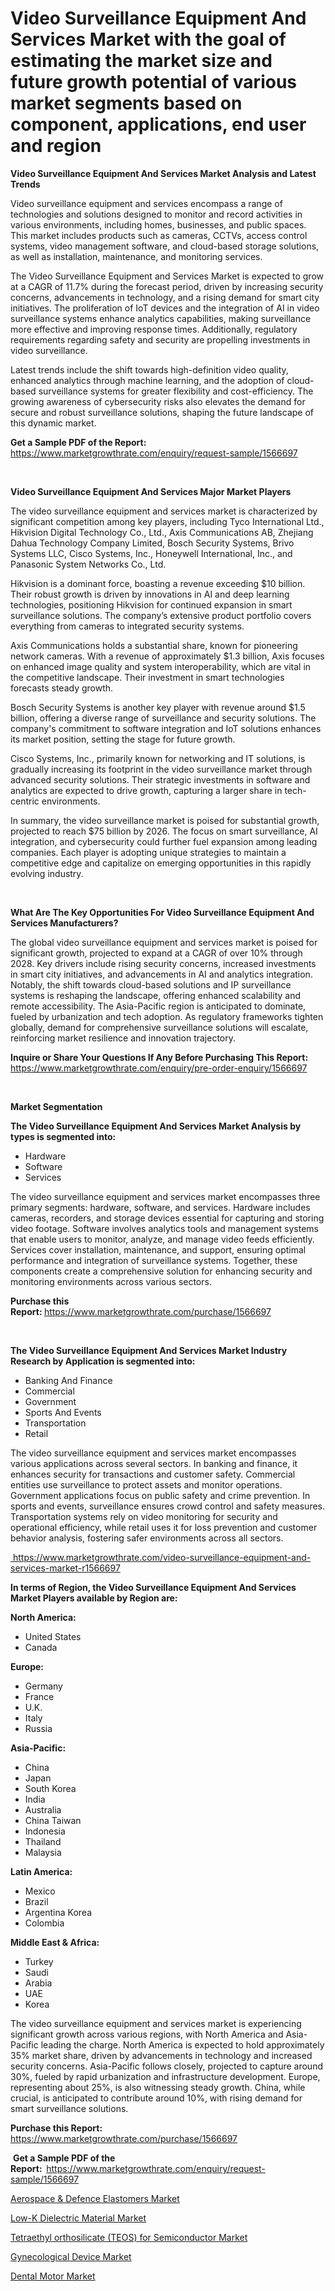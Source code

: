 <p><h1>Video Surveillance Equipment And Services Market with the goal of estimating the market size and future growth potential of various market segments based on component, applications, end user and region</h1></p><p><strong>Video Surveillance Equipment And Services Market Analysis and Latest Trends</strong></p>
<p><p>Video surveillance equipment and services encompass a range of technologies and solutions designed to monitor and record activities in various environments, including homes, businesses, and public spaces. This market includes products such as cameras, CCTVs, access control systems, video management software, and cloud-based storage solutions, as well as installation, maintenance, and monitoring services.</p><p>The Video Surveillance Equipment and Services Market is expected to grow at a CAGR of 11.7% during the forecast period, driven by increasing security concerns, advancements in technology, and a rising demand for smart city initiatives. The proliferation of IoT devices and the integration of AI in video surveillance systems enhance analytics capabilities, making surveillance more effective and improving response times. Additionally, regulatory requirements regarding safety and security are propelling investments in video surveillance.</p><p>Latest trends include the shift towards high-definition video quality, enhanced analytics through machine learning, and the adoption of cloud-based surveillance systems for greater flexibility and cost-efficiency. The growing awareness of cybersecurity risks also elevates the demand for secure and robust surveillance solutions, shaping the future landscape of this dynamic market.</p></p>
<p><strong>Get a Sample PDF of the Report:&nbsp;</strong> <a href="https://www.marketgrowthrate.com/enquiry/request-sample/1566697">https://www.marketgrowthrate.com/enquiry/request-sample/1566697</a></p>
<p>&nbsp;</p>
<p><strong>Video Surveillance Equipment And Services Major Market Players</strong></p>
<p><p>The video surveillance equipment and services market is characterized by significant competition among key players, including Tyco International Ltd., Hikvision Digital Technology Co., Ltd., Axis Communications AB, Zhejiang Dahua Technology Company Limited, Bosch Security Systems, Brivo Systems LLC, Cisco Systems, Inc., Honeywell International, Inc., and Panasonic System Networks Co., Ltd.</p><p>Hikvision is a dominant force, boasting a revenue exceeding $10 billion. Their robust growth is driven by innovations in AI and deep learning technologies, positioning Hikvision for continued expansion in smart surveillance solutions. The company’s extensive product portfolio covers everything from cameras to integrated security systems.</p><p>Axis Communications holds a substantial share, known for pioneering network cameras. With a revenue of approximately $1.3 billion, Axis focuses on enhanced image quality and system interoperability, which are vital in the competitive landscape. Their investment in smart technologies forecasts steady growth.</p><p>Bosch Security Systems is another key player with revenue around $1.5 billion, offering a diverse range of surveillance and security solutions. The company's commitment to software integration and IoT solutions enhances its market position, setting the stage for future growth.</p><p>Cisco Systems, Inc., primarily known for networking and IT solutions, is gradually increasing its footprint in the video surveillance market through advanced security solutions. Their strategic investments in software and analytics are expected to drive growth, capturing a larger share in tech-centric environments.</p><p>In summary, the video surveillance market is poised for substantial growth, projected to reach $75 billion by 2026. The focus on smart surveillance, AI integration, and cybersecurity could further fuel expansion among leading companies. Each player is adopting unique strategies to maintain a competitive edge and capitalize on emerging opportunities in this rapidly evolving industry.</p></p>
<p>&nbsp;</p>
<p><strong>What Are The Key Opportunities For Video Surveillance Equipment And Services Manufacturers?</strong></p>
<p><p>The global video surveillance equipment and services market is poised for significant growth, projected to expand at a CAGR of over 10% through 2028. Key drivers include rising security concerns, increased investments in smart city initiatives, and advancements in AI and analytics integration. Notably, the shift towards cloud-based solutions and IP surveillance systems is reshaping the landscape, offering enhanced scalability and remote accessibility. The Asia-Pacific region is anticipated to dominate, fueled by urbanization and tech adoption. As regulatory frameworks tighten globally, demand for comprehensive surveillance solutions will escalate, reinforcing market resilience and innovation trajectory.</p></p>
<p><strong>Inquire or Share Your Questions If Any Before Purchasing This Report:</strong> <a href="https://www.marketgrowthrate.com/enquiry/pre-order-enquiry/1566697">https://www.marketgrowthrate.com/enquiry/pre-order-enquiry/1566697</a></p>
<p>&nbsp;</p>
<p><strong>Market Segmentation</strong></p>
<p><strong>The Video Surveillance Equipment And Services Market Analysis by types is segmented into:</strong></p>
<p><ul><li>Hardware</li><li>Software</li><li>Services</li></ul></p>
<p><p>The video surveillance equipment and services market encompasses three primary segments: hardware, software, and services. Hardware includes cameras, recorders, and storage devices essential for capturing and storing video footage. Software involves analytics tools and management systems that enable users to monitor, analyze, and manage video feeds efficiently. Services cover installation, maintenance, and support, ensuring optimal performance and integration of surveillance systems. Together, these components create a comprehensive solution for enhancing security and monitoring environments across various sectors.</p></p>
<p><strong>Purchase this Report:&nbsp;</strong><a href="https://www.marketgrowthrate.com/purchase/1566697">https://www.marketgrowthrate.com/purchase/1566697</a></p>
<p>&nbsp;</p>
<p><strong>The Video Surveillance Equipment And Services Market Industry Research by Application is segmented into:</strong></p>
<p><ul><li>Banking And Finance</li><li>Commercial</li><li>Government</li><li>Sports And Events</li><li>Transportation</li><li>Retail</li></ul></p>
<p><p>The video surveillance equipment and services market encompasses various applications across several sectors. In banking and finance, it enhances security for transactions and customer safety. Commercial entities use surveillance to protect assets and monitor operations. Government applications focus on public safety and crime prevention. In sports and events, surveillance ensures crowd control and safety measures. Transportation systems rely on video monitoring for security and operational efficiency, while retail uses it for loss prevention and customer behavior analysis, fostering safer environments across all sectors.</p></p>
<p><a href="https://www.marketgrowthrate.com/video-surveillance-equipment-and-services-market-r1566697">&nbsp;https://www.marketgrowthrate.com/video-surveillance-equipment-and-services-market-r1566697</a></p>
<p><strong>In terms of Region, the Video Surveillance Equipment And Services Market Players available by Region are:</strong></p>
<p>
    <p> <strong> North America: </strong>
        <ul>
            <li>United States</li>
            <li>Canada</li>
        </ul>
        </p> 
    <p> <strong> Europe: </strong>
        <ul>
            <li>Germany</li>
            <li>France</li>
            <li>U.K.</li>
            <li>Italy</li>
            <li>Russia</li>
        </ul>
        </p> 
    <p> <strong> Asia-Pacific: </strong>
        <ul>
            <li>China</li>
            <li>Japan</li>
            <li>South Korea</li>
            <li>India</li>
            <li>Australia</li>
            <li>China Taiwan</li>
            <li>Indonesia</li>
            <li>Thailand</li>
            <li>Malaysia</li>
        </ul>
        </p> 
    <p> <strong> Latin America: </strong>
        <ul>
            <li>Mexico</li>
            <li>Brazil</li>
            <li>Argentina Korea</li>
            <li>Colombia</li>
        </ul>
        </p> 
    <p> <strong> Middle East & Africa: </strong>
        <ul>
            <li>Turkey</li>
            <li>Saudi</li>
            <li>Arabia</li>
            <li>UAE</li>
            <li>Korea</li>
        </ul>
    </p>
    </p>
<p><p>The video surveillance equipment and services market is experiencing significant growth across various regions, with North America and Asia-Pacific leading the charge. North America is expected to hold approximately 35% market share, driven by advancements in technology and increased security concerns. Asia-Pacific follows closely, projected to capture around 30%, fueled by rapid urbanization and infrastructure development. Europe, representing about 25%, is also witnessing steady growth. China, while crucial, is anticipated to contribute around 10%, with rising demand for smart surveillance solutions.</p></p>
<p><strong>Purchase this Report: </strong><a href="https://www.marketgrowthrate.com/purchase/1566697">https://www.marketgrowthrate.com/purchase/1566697</a></p>
<p>&nbsp;<strong>Get a Sample PDF of the Report:&nbsp;&nbsp;</strong><a href="https://www.marketgrowthrate.com/enquiry/request-sample/1566697">https://www.marketgrowthrate.com/enquiry/request-sample/1566697</a></p>
<p><strong></strong></p>
<p><p><a href="https://medium.com/@ayeshasikdar761/aerospace-defence-elastomers-market-trends-a-detailed-study-of-its-market-segmentation-and-c43ea3733fe6">Aerospace & Defence Elastomers Market</a></p><p><a href="https://issuu.com/reportprime-2/docs/low-k-dielectric-material-market-si_ef8fb0bbc53a76">Low-K Dielectric Material Market</a></p><p><a href="https://issuu.com/reportprime-2/docs/tetraethyl-orthosilicate-teos-for-s_533049ae1c5f16">Tetraethyl orthosilicate (TEOS) for Semiconductor Market</a></p><p><a href="https://medium.com/@ayeshasikdar761/deep-dive-into-the-gynecological-device-market-itstrends-market-segmentation-and-competitive-d6b1d3cc6d16">Gynecological Device Market</a></p><p><a href="https://www.linkedin.com/pulse/global-dental-motor-market-landscape-future-trends-strategic-iisve">Dental Motor Market</a></p></p>